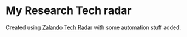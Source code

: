 # My Research Tech radar

Created using [Zalando Tech Radar](https://github.com/zalando/tech-radar) with some automation stuff added.
